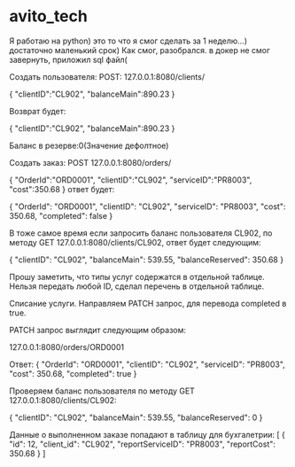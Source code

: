# avito_tech
Я работаю на python) это то что я смог сделать за 1 неделю...) достаточно маленький срок)
Как смог, разобрался.
в докер не смог завернуть, приложил sql файл( 


Создать пользователя: POST: 127.0.0.1:8080/clients/

{
    "clientID":"CL902",
    "balanceMain":890.23
}

Возврат будет: 

{
    "clientID":"CL902",
    "balanceMain":890.23
}

Баланс в резерве:0(Значение дефолтное)

Создать заказ: POST 127.0.0.1:8080/orders/

{
    "OrderId":"ORD0001",
    "clientID":"CL902",
    "serviceID":"PR8003",
    "cost":350.68
}
ответ будет:

{
    "OrderId": "ORD0001",
    "clientID": "CL902",
    "serviceID": "PR8003",
    "cost": 350.68,
    "completed": false
}

В тоже самое время если запросить баланс пользователя CL902, по методу GET 127.0.0.1:8080/clients/CL902, ответ будет следующим: 

{
    "clientID": "CL902",
    "balanceMain": 539.55,
    "balanceReserved": 350.68
}

Прошу заметить, что типы услуг содержатся в отдельной таблице. Нельзя передать любой ID, сделал перечень в отдельной таблице.

Списание услуги. Направляем PATCH запрос, для перевода completed в true.

PATCH запрос выглядит следующим образом: 

127.0.0.1:8080/orders/ORD0001

Ответ:
{
    "OrderId": "ORD0001",
    "clientID": "CL902",
    "serviceID": "PR8003",
    "cost": 350.68,
    "completed": true
}

Проверяем баланс пользователя по методу GET 127.0.0.1:8080/clients/CL902:

{
    "clientID": "CL902",
    "balanceMain": 539.55,
    "balanceReserved": 0
}

Данные о выполненном заказе попадают в таблицу для бухгалетрии: 
[
    {
        "id": 12,
        "client_id": "CL902",
        "reportServiceID": "PR8003",
        "reportCost": 350.68
    }
]




